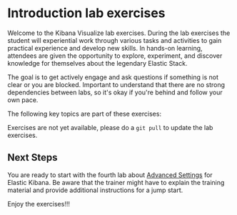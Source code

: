 # Introduction lab exercises

Welcome to the Kibana Visualize lab exercises. During the lab exercises the student will experiential work through various tasks and activities to gain practical experience and develop new skills. In hands-on learning, attendees are given the opportunity to explore, experiment, and discover knowledge for themselves about the legendary Elastic Stack.

The goal is to get actively engage and ask questions if something is not clear or you are blocked. Important to understand that there are no strong dependencies between labs, so it's okay if you're behind and follow your own pace.

The following key topics are part of these exercises:

Exercises are not yet available, please do a `git pull` to update the lab exercises.

## Next Steps

You are ready to start with the fourth lab about [Advanced Settings](../07-AdvancedSettings/README.md) for Elastic Kibana. Be aware that the trainer might have to explain the training material and provide additional instructions for a jump start.

Enjoy the exercises!!!
